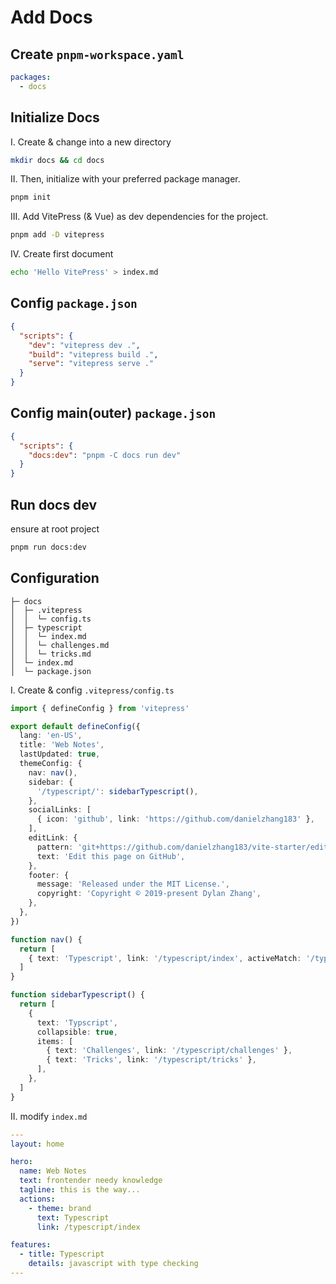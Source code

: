 # Add Docs

## Create `pnpm-workspace.yaml`

```yaml
packages:
  - docs
```

## Initialize Docs

I. Create & change into a new directory

```bash
mkdir docs && cd docs
```

II. Then, initialize with your preferred package manager.

```bash
pnpm init
```

III. Add VitePress (& Vue) as dev dependencies for the project.

```bash
pnpm add -D vitepress
```

IV. Create first document

```bash
echo 'Hello VitePress' > index.md
```

## Config `package.json`

```json
{
  "scripts": {
    "dev": "vitepress dev .",
    "build": "vitepress build .",
    "serve": "vitepress serve ."
  }
}
```

## Config main(outer) `package.json`

```json
{
  "scripts": {
    "docs:dev": "pnpm -C docs run dev"
  }
}
```

## Run docs dev

ensure at root project

```bash
pnpm run docs:dev
```

## Configuration

```text
├─ docs
│  ├─ .vitepress
│  │  └─ config.ts
│  ├─ typescript
│  │  └─ index.md
│  │  └─ challenges.md
│  │  └─ tricks.md
│  └─ index.md
│  └─ package.json
```

I. Create & config `.vitepress/config.ts`

```ts
import { defineConfig } from 'vitepress'

export default defineConfig({
  lang: 'en-US',
  title: 'Web Notes',
  lastUpdated: true,
  themeConfig: {
    nav: nav(),
    sidebar: {
      '/typescript/': sidebarTypescript(),
    },
    socialLinks: [
      { icon: 'github', link: 'https://github.com/danielzhang183' },
    ],
    editLink: {
      pattern: 'git+https://github.com/danielzhang183/vite-starter/edit/main/docs/:path',
      text: 'Edit this page on GitHub',
    },
    footer: {
      message: 'Released under the MIT License.',
      copyright: 'Copyright © 2019-present Dylan Zhang',
    },
  },
})

function nav() {
  return [
    { text: 'Typescript', link: '/typescript/index', activeMatch: '/typescript/' },
  ]
}

function sidebarTypescript() {
  return [
    {
      text: 'Typscript',
      collapsible: true,
      items: [
        { text: 'Challenges', link: '/typescript/challenges' },
        { text: 'Tricks', link: '/typescript/tricks' },
      ],
    },
  ]
}
```

II. modify `index.md`

```yaml
---
layout: home

hero:
  name: Web Notes
  text: frontender needy knowledge
  tagline: this is the way...
  actions:
    - theme: brand
      text: Typescript
      link: /typescript/index

features:
  - title: Typescript
    details: javascript with type checking
---
```
